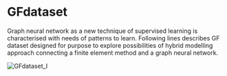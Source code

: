 # GFdataset
Graph neural network as a new technique of supervised learning is characterised with needs of patterns to learn. 
Following lines describes GF dataset designed for purpose to explore possibilities of hybrid modelling approach connecting  a finite element method and a graph neural network. 

![GFdataset_I](https://user-images.githubusercontent.com/30251196/137585172-d3efe915-0053-43ba-8d05-f592cedd181e.PNG)
